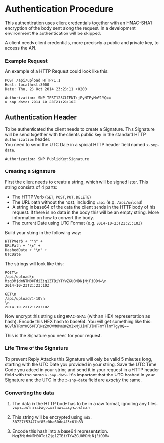 Authentication Procedure
=======================

This authentication uses client credentials together with an HMAC-SHA1 encryption of the body sent along the request. In a development environment the authentication will be skipped.

A client needs client credentials, more precisely a public and private key, to access the API.

### Example Request

An example of a HTTP Request could look like this:

```HTTP
POST /api/upload HTTP/1.1  
Host: localhost:3000  
Date: Thu, 23 Oct 2014 23:23:11 +0200  
  
Authorization: SNP TEST123CLIENT:jEyNTEyMmE1YQ==  
x-snp-date: 2014-10-23T21:23:10Z  
```

Authentication Header
---------------------

To be authenticated the client needs to create a Signature. This Signature will be send together with the clients public key in the standard HTTP `Authorization` header.  
You need to send the UTC Date in a spicial HTTP header field named `x-snp-date`.

```HTTP
Authorization: SNP PublicKey:Signature
```

### Creating a Signature

First the client needs to create a string, which will be signed later. This string consists of 4 parts:
- The HTTP Verb (`GET`, `POST`, `PUT`, `DELETE`)
- The URL path without the host, including `/api` (e.g. `/api/upload`)
- A string in base64 of the data the client sends in the HTTP body of his request. If there is no data in the body this will be an empty string. More information on how to convert the body.
- The current Date using UTC Format (e.g. `2014-10-23T21:23:10Z`)

Build your string in the following way:  
```
HTTPVerb + "\n" +
URLPath + "\n" +
HashedData + "\n" + 
UTCDate
```

The strings will look like this:  
```
POST\n
/api/upload\n
Mzg3MjdmNTM0OTdiZjg1ZTBiYTYwZGU0MDNjNjFiODM=\n
2014-10-23T21:23:10Z
```

```
GET\n
/api/upload/1-10\n
\n
2014-10-23T21:23:10Z
```

Now encrypt this string using `HMAC-SHA1` (with an HEX representation as hash). Encode this HEX hash to base64. You will get something like this:  
`NGVlNTRmYWQ5OTJlNzZmOWM0MmQ0ZmIxMjJiMTJlMTFmYTlmYTgyOQ==`

This is the Signature you need for your request.

### Life Time of the Signature

To prevent Reply Attacks this Signature will only be valid 5 minutes long, starting with the UTC Date you provided in your string. Save the UTC Time Code you added in your string and send it in your request in a HTTP header field with the name `x-snp-date`. It's important that the UTC hashed in your Signature and the UTC in the `x-snp-date` field are *exactly* the same.

### Converting the data

1. The data in the HTTP body has to be in a raw format, ignoring any files.  
`key1=value1&key2=value2&key3=value3`

2. This string will be encrypted using `md5`.  
`38727f53497bf85e0ba60de403c61b83`

3. Encode this hash into a base64 representation.  
`Mzg3MjdmNTM0OTdiZjg1ZTBiYTYwZGU0MDNjNjFiODM=`

